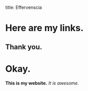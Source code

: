 title: Effervenscia

<h1>Here are my links.</h1>
<h2> Thank you.</h2>
<h1> Okay. </h1>
<b>This is my website.</b> <i>It is awesome.</i>
